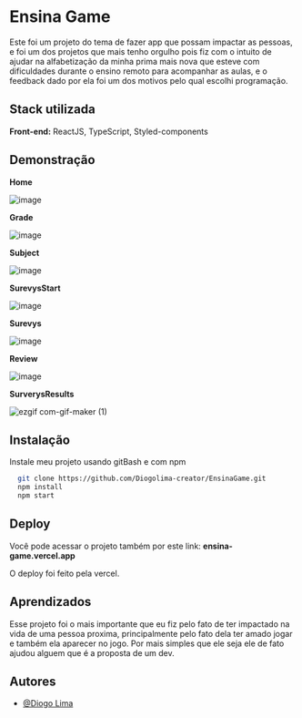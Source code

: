 
# Ensina Game

Este foi um projeto do tema de fazer app que possam impactar as pessoas, e foi um dos projetos que mais tenho orgulho pois fiz com o intuito de ajudar na alfabetização
da minha prima mais nova que esteve com dificuldades durante o ensino remoto para acompanhar as aulas, e o feedback dado por ela foi um dos motivos pelo qual escolhi 
programação.

## Stack utilizada

**Front-end:** ReactJS, TypeScript, Styled-components

## Demonstração

**Home**

![image](https://user-images.githubusercontent.com/62246037/189471668-b2e360dc-b4df-4ca6-81c6-1e2387c1590f.png)

**Grade**

![image](https://user-images.githubusercontent.com/62246037/189471675-70db238b-ba97-4b30-911f-8d6da1d0483b.png)

**Subject**

![image](https://user-images.githubusercontent.com/62246037/189471682-c125c207-8e93-4d22-b15e-27bc0b452c46.png)

**SurevysStart**

![image](https://user-images.githubusercontent.com/62246037/189471690-d8b6191c-f00a-4a3c-98e6-fe7a221be79c.png)

**Surevys**

![image](https://user-images.githubusercontent.com/62246037/189471694-c5b27a7c-8c70-4832-9204-9da3096595e0.png)

**Review**

![image](https://user-images.githubusercontent.com/62246037/189471715-309fd894-85e6-4768-bf15-6746d6fe9f03.png)


**SurverysResults**

![ezgif com-gif-maker (1)](https://user-images.githubusercontent.com/62246037/189472365-f7d2bd1f-cabf-4568-a257-b166261c08c0.gif)


## Instalação

Instale meu projeto usando gitBash e com npm

```bash
  git clone https://github.com/Diogolima-creator/EnsinaGame.git
  npm install
  npm start
```

    
## Deploy

Você pode acessar o projeto também por este link: **ensina-game.vercel.app**

O deploy foi feito pela vercel.


## Aprendizados

Esse projeto foi o mais importante que eu fiz pelo fato de ter impactado na vida de uma pessoa proxima, principalmente pelo fato dela ter amado jogar e também ela aparecer
no jogo. Por mais simples que ele seja ele de fato ajudou alguem que é a proposta de um dev.

## Autores

- [@Diogo Lima](https://github.com/Diogolima-creator)
